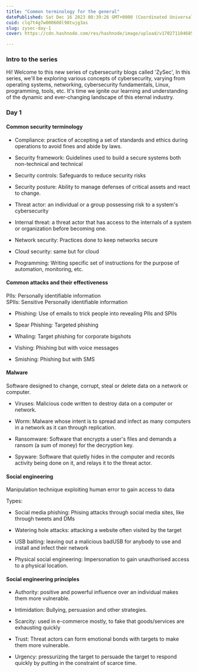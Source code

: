 ```yaml
---
title: "Common terminology for the general"
datePublished: Sat Dec 16 2023 08:39:26 GMT+0000 (Coordinated Universal Time)
cuid: clq7t4g7w000608l98tujg3as
slug: zysec-day-1
cover: https://cdn.hashnode.com/res/hashnode/image/upload/v1702711046850/ac5341ca-ceda-4d36-ba5a-214f2e022196.png

---
```


### Intro to the series

Hi! Welcome to this new series of cybersecurity blogs called 'ZySec', In this series, we'll be exploring various concepts of cybersecurity, varying from operating systems, networking, cybersecurity fundamentals, Linux, programming, tools, etc. It's time we ignite our learning and understanding of the dynamic and ever-changing landscape of this eternal industry.

### Day 1

#### Common security terminology

* Compliance: practice of accepting a set of standards and ethics during operations to avoid fines and abide by laws.
    
* Security framework: Guidelines used to build a secure systems both non-technical and technical
    
* Security controls: Safeguards to reduce security risks
    
* Security posture: Ability to manage defenses of critical assets and react to change.
    
* Threat actor: an individual or a group possessing risk to a system's cybersecurity
    
* Internal threat: a threat actor that has access to the internals of a system or organization before becoming one.
    
* Network security: Practices done to keep networks secure
    
* Cloud security: same but for cloud
    
* Programming: Writing specific set of instructions for the purpose of automation, monitoring, etc.
    

#### Common attacks and their effectiveness

PIIs: Personally identifiable information  
SPIIs: Sensitive Personally identifiable information

* Phishing: Use of emails to trick people into revealing PIIs and SPIIs
    
* Spear Phishing: Targeted phishing
    
* Whaling: Target phishing for corporate bigshots
    
* Vishing: Phishing but with voice messages
    
* Smishing: Phishing but with SMS
    

#### Malware

Software designed to change, corrupt, steal or delete data on a network or computer.

* Viruses: Malicious code written to destroy data on a computer or network.
    
* Worm: Malware whose intent is to spread and infect as many computers in a network as it can through replication.
    
* Ransomware: Software that encrypts a user's files and demands a ransom (a sum of money) for the decryption key.
    
* Spyware: Software that quietly hides in the computer and records activity being done on it, and relays it to the threat actor.
    

#### Social engineering

Manipulation technique exploiting human error to gain access to data

Types:

* Social media phishing: Phising attacks through social media sites, like through tweets and DMs
    
* Watering hole attacks: attacking a website often visited by the target
    
* USB baiting: leaving out a malicious badUSB for anybody to use and install and infect their network
    
* Physical social engineering: Impersonation to gain unauthorised access to a physical location.
    

#### Social engineering principles

* Authority: positive and powerful influence over an individual makes them more vulnerable.
    
* Intimidation: Bullying, persuasion and other strategies.
    
* Scarcity: used in e-commerce mostly, to fake that goods/services are exhausting quickly
    
* Trust: Threat actors can form emotional bonds with targets to make them more vulnerable.
    
* Urgency: pressurizing the target to persuade the target to respond quickly by putting in the constraint of scarce time.